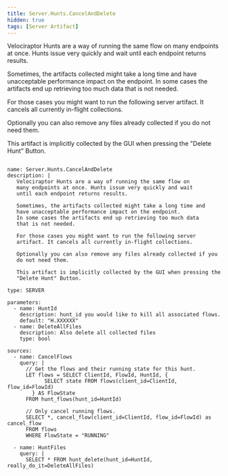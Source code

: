```yaml
---
title: Server.Hunts.CancelAndDelete
hidden: true
tags: [Server Artifact]
---
```


Velociraptor Hunts are a way of running the same flow on
many endpoints at once. Hunts issue very quickly and wait
until each endpoint returns results.

Sometimes, the artifacts collected might take a long time and
have unacceptable performance impact on the endpoint.
In some cases the artifacts end up retrieving too much data
that is not needed.

For those cases you might want to run the following server
artifact. It cancels all currently in-flight collections.

Optionally you can also remove any files already collected if you
do not need them.

This artifact is implicitly collected by the GUI when pressing the
"Delete Hunt" Button.


<pre><code class="language-yaml">
name: Server.Hunts.CancelAndDelete
description: |
   Velociraptor Hunts are a way of running the same flow on
   many endpoints at once. Hunts issue very quickly and wait
   until each endpoint returns results.

   Sometimes, the artifacts collected might take a long time and
   have unacceptable performance impact on the endpoint.
   In some cases the artifacts end up retrieving too much data
   that is not needed.

   For those cases you might want to run the following server
   artifact. It cancels all currently in-flight collections.

   Optionally you can also remove any files already collected if you
   do not need them.

   This artifact is implicitly collected by the GUI when pressing the
   "Delete Hunt" Button.

type: SERVER

parameters:
  - name: HuntId
    description: hunt_id you would like to kill all associated flows.
    default: "H.XXXXXX"
  - name: DeleteAllFiles
    description: Also delete all collected files
    type: bool

sources:
  - name: CancelFlows
    query: |
      // Get the flows and their running state for this hunt.
      LET flows = SELECT ClientId, FlowId, HuntId, {
            SELECT state FROM flows(client_id=ClientId, flow_id=FlowId)
        } AS FlowState
      FROM hunt_flows(hunt_id=HuntId)

      // Only cancel running flows.
      SELECT *, cancel_flow(client_id=ClientId, flow_id=FlowId) as cancel_flow
      FROM flows
      WHERE FlowState = "RUNNING"

  - name: HuntFiles
    query: |
      SELECT * FROM hunt_delete(hunt_id=HuntId, really_do_it=DeleteAllFiles)

</code></pre>

